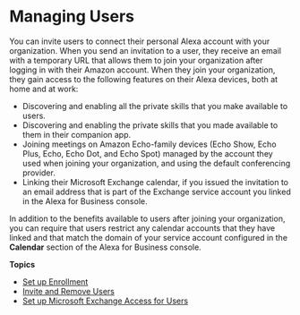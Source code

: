 # Managing Users<a name="manage-users"></a>

You can invite users to connect their personal Alexa account with your organization\. When you send an invitation to a user, they receive an email with a temporary URL that allows them to join your organization after logging in with their Amazon account\. When they join your organization, they gain access to the following features on their Alexa devices, both at home and at work:
+ Discovering and enabling all the private skills that you make available to users\.
+ Discovering and enabling the private skills that you made available to them in their companion app\.
+ Joining meetings on Amazon Echo\-family devices \(Echo Show, Echo Plus, Echo, Echo Dot, and Echo Spot\) managed by the account they used when joining your organization, and using the default conferencing provider\.
+ Linking their Microsoft Exchange calendar, if you issued the invitation to an email address that is part of the Exchange service account you linked in the Alexa for Business console\. 

In addition to the benefits available to users after joining your organization, you can require that users restrict any calendar accounts that they have linked and that match the domain of your service account configured in the **Calendar** section of the Alexa for Business console\. 

**Topics**
+ [Set up Enrollment](enroll-users.md)
+ [Invite and Remove Users](add-users.md)
+ [Set up Microsoft Exchange Access for Users](connect-exchange.md)